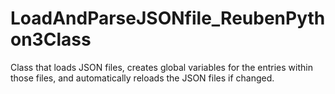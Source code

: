 # LoadAndParseJSONfile_ReubenPython3Class
Class that loads JSON files, creates global variables for the entries within those files, and automatically reloads the JSON files if changed.
